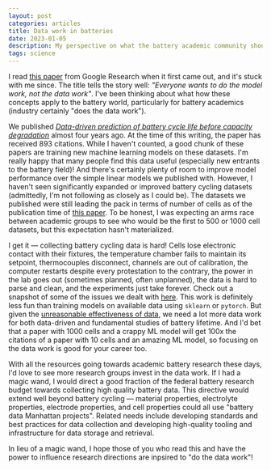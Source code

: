 ```yaml
---
layout: post
categories: articles
title: Data work in batteries
date: 2023-01-05
description: My perspective on what the battery academic community should focus on
tags: science
---
```


I read [this paper](https://storage.googleapis.com/pub-tools-public-publication-data/pdf/0d556e45afc54afeb2eb6b51a9bc1827b9961ff4.pdf) from Google Research when it first came out, and it's stuck with me since.
The title tells the story well: *"Everyone wants to do the model work, not the data work"*.
I've been thinking about what how these concepts apply to the battery world, particularly for battery academics (industry certainly "does the data work").

We published [*Data-driven prediction of battery cycle life before capacity degradation*](https://doi.org/10.1038/s41560-019-0356-8) almost four years ago.
At the time of this writing, the paper has received 893 citations.
While I haven't counted, a good chunk of these papers are training new machine learning models on these datasets.
I'm really happy that many people find this data useful (especially new entrants to the battery field)!
And there's certainly plenty of room to improve model performance over the simple linear models we published with.
However, I haven't seen significantly expanded or improved battery cycling datasets (admittedly, I'm not following as closely as I could be).
The datasets we published were still leading the pack in terms of number of cells as of the publication time of [this paper](https://doi.org/10.1016/j.egyai.2021.100081).
To be honest, I was expecting an arms race between academic groups to see who would be the first to 500 or 1000 cell datasets, but this expectation hasn't materialized.

I get it — collecting battery cycling data is hard! Cells lose electronic contact with their fixtures, the temperature chamber fails to maintain its setpoint, thermocouples disconnect, channels are out of calibration, the computer restarts despite every protestation to the contrary, the power in the lab goes out (sometimes planned, often unplanned), the data is hard to parse and clean, and the experiments just take forever. Check out a snapshot of some of the issues we dealt with [here](https://data.matr.io/1/projects/5c48dd2bc625d700019f3204/batches/5c86c0b5fa2ede00015ddf67). This work is definitely less fun than training models on available data using `sklearn` or `pytorch`. But given the [unreasonable effectiveness of data](https://storage.googleapis.com/pub-tools-public-publication-data/pdf/35179.pdf), we need a lot more data work for both data-driven and fundamental studies of battery lifetime. And I'd bet that a paper with 1000 cells and a crappy ML model will get 100x the citations of a paper with 10 cells and an amazing ML model, so focusing on the data work is good for your career too.

With all the resources going towards academic battery research these days, I'd love to see more research groups invest in the data work.
If I had a magic wand, I would direct a good fraction of the federal battery research budget towards collecting high quality battery data.
This directive would extend well beyond battery cycling — material properties, electrolyte properties, electrode properties, and cell properties could all use "battery data Manhattan projects". 
Related needs include developing standards and best practices for data collection and developing high-quality tooling and infrastructure for data storage and retrieval.

In lieu of a magic wand, I hope those of you who read this and have the power to influence research directions are inpsired to "do the data work"!
